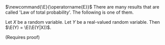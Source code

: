 <span class="invisible">
$\newcommand{\E}{\operatorname{E}}$
</span>
There are many results that are called 'Law of total probability'.
The following is one of them.

Let $X$ be a random variable.
Let $Y$ be a real-valued random variable.
Then $\E(Y) = \E(\E(Y|X))$.

<span class="text-danger">(Requires proof)</span>
